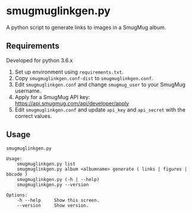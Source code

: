 # smugmuglinkgen.py

A python script to generate links to images in a SmugMug album.

## Requirements

Developed for python 3.6.x

1. Set up environment using `requirements.txt`.
1. Copy `smugmuglinkgen.conf-dist` to `smugmuglinkgen.conf`.
1. Edit `smugmuglinkgen.conf` and change `smugmug_user` to your SmugMug username.
1. Apply for a SmugMug API key: https://api.smugmug.com/api/developer/apply
1. Edit `smugmuglinkgen.conf` and update `api_key` and `api_secret` with the correct values.

## Usage

```
smugmuglinkgen.py

Usage:
    smugmuglinkgen.py list
    smugmuglinkgen.py album <albumname> generate ( links | figures | bbcode )
    smugmuglinkgen.py (-h | --help)
    smugmuglinkgen.py --version

Options:
    -h --help     Show this screen.
    --version     Show version.
```
